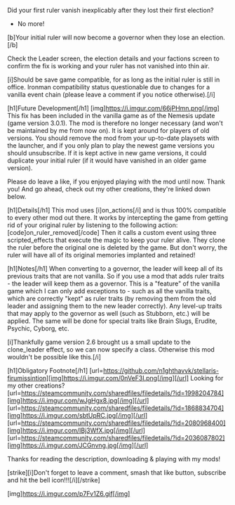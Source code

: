 Did your first ruler vanish inexplicably after they lost their first election?
 - No more!

[b]Your initial ruler will now become a governor when they lose an election.[/b]

Check the Leader screen, the election details and your factions screen to confirm the fix is working and your ruler has not vanished into thin air.

[i]Should be save game compatible, for as long as the initial ruler is still in office. 
Ironman compatibility status questionable due to changes for a vanilla event chain (please leave a comment if you notice otherwise).[/i]

[h1]Future Development[/h1]
[img]https://i.imgur.com/66jPHmn.png[/img]
This fix has been included in the vanilla game as of the Nemesis update (game version 3.0.1). 
The mod is therefore no longer necessary (and won't be maintained by me from now on).
It is kept around for players of old versions. 
You should remove the mod from your up-to-date playsets with the launcher, and if you only plan to play the newest game versions you should unsubscribe. 
If it is kept active in new game versions, it could duplicate your initial ruler (if it would have vanished in an older game version).

Please do leave a like, if you enjoyed playing with the mod until now. Thank you! 
And go ahead, check out my other creations, they're linked down below.

[h1]Details[/h1]
This mod uses [i]on_actions[/i] and is thus 100% compatible to every other mod out there. 
It works by intercepting the game from getting rid of your original ruler by listening to the following action:
[code]on_ruler_removed[/code]
Then it calls a custom event using three scripted_effects that execute the magic to keep your ruler alive.
They clone the ruler before the original one is deleted by the game.
But don't worry, the ruler will have all of its original memories implanted and retained!

[h1]Notes[/h1]
When converting to a governor, the leader will keep all of its previous traits that are not vanilla.
So if you use a mod that adds ruler traits - the leader will keep them as a governor.
This is a "feature" of the vanilla game which I can only add exceptions to - such as all the vanilla traits, which are correctly "kept" as ruler traits (by removing them from the old leader and assigning them to the new leader correctly).
Any level-up traits that may apply to the governor as well (such as Stubborn, etc.) will be applied.
The same will be done for special traits like Brain Slugs, Erudite, Psychic, Cyborg, etc.

[i]Thankfully game version 2.6 brought us a small update to the clone_leader effect, so we can now specify a class. Otherwise this mod wouldn't be possible like this.[/i]

[h1]Obligatory Footnote[/h1]
[url=https://github.com/n1ghthavvk/stellaris-firumissintion][img]https://i.imgur.com/0nVeF3I.png[/img][/url]
Looking for my other creations?
[url=https://steamcommunity.com/sharedfiles/filedetails/?id=1998204784][img]https://i.imgur.com/wJgHgx8.jpg[/img][/url]
[url=https://steamcommunity.com/sharedfiles/filedetails/?id=1868834704][img]https://i.imgur.com/sbtUpRC.jpg[/img][/url]
[url=https://steamcommunity.com/sharedfiles/filedetails/?id=2080968400][img]https://i.imgur.com/IBj3WfX.jpg[/img][/url]
[url=https://steamcommunity.com/sharedfiles/filedetails/?id=2036087802][img]https://i.imgur.com/JCGnvng.jpg[/img][/url]

Thanks for reading the description, downloading & playing with my mods!

[strike][i]Don't forget to leave a comment, smash that like button, subscribe and hit the bell icon!!![/i][/strike]

[img]https://i.imgur.com/p7Fv1Z6.gif[/img]
